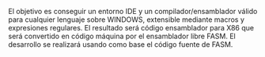 El objetivo es conseguir un entorno IDE y un compilador/ensamblador válido para cualquier lenguaje sobre WINDOWS, extensible mediante macros y expresiones regulares. El resultado será código ensamblador para X86 que será convertido en código máquina por el ensamblador libre FASM. El desarrollo se realizará usando como base el código fuente de FASM.